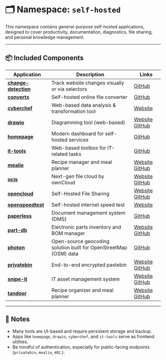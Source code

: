 # 🗂️ Namespace: `self-hosted`

This namespace contains general-purpose self-hosted applications, designed to cover productivity, documentation, diagnostics, file sharing, and personal knowledge management.

---

## 📦 Included Components

| Application                                 | Description                                                       | Links                                                                                 |
|---------------------------------------------|-------------------------------------------------------------------|---------------------------------------------------------------------------------------|
| [**change-detection**](./change-detection/) | Track website changes visually or via selectors                   | [GitHub](https://github.com/dgtlmoon/changedetection.io)                              |
| [**convertx**](./convertx/)                 | Self-hosted online file converter                                 | [GitHub](https://github.com/C4illin/ConvertX)                                         |
| [**cyberchef**](./cyberchef/)               | Web-based data analysis & transformation tool                     | [Website](https://gchq.github.io/CyberChef/)                                          |
| [**drawio**](./drawio/)                     | Diagramming tool (web-based)                                      | [Website](https://www.drawio.com) [GitHub](https://github.com/jgraph/drawio)          |
| [**homepage**](./homepage/)                 | Modern dashboard for self-hosted services                         | [GitHub](https://github.com/benphelps/homepage)                                       |
| [**it-tools**](./it-tools/)                 | Web-based toolbox for IT-related tasks                            | [GitHub](https://github.com/CorentinTh/it-tools)                                      |
| [**mealie**](./mealie/)                     | Recipe manager and meal planner                                   | [Website](https://mealie.io) [GitHub](https://github.com/mealie-recipes/mealie)       |
| [**ocis**](./ocis/)                         | Next-gen file cloud by ownCloud                                   | [Website](https://owncloud.com) [GitHub](https://github.com/owncloud/ocis)            |
| [**opencloud**](./opencloud/)               | Self-Hosted File Sharing                                          | [Website](https://opencloud.eu) [GitHub](https://github.com/opencloud-eu)             |
| [**openspeedtest**](./openspeedtest/)       | Self-hosted internet speed test                                   | [Website](https://openspeedtest.com)                                                  |
| [**paperless**](./paperless/)               | Document management system (DMS)                                  | [GitHub](https://github.com/paperless-ngx/paperless-ngx)                              |
| [**part-db**](./part-db/)                   | Electronic parts inventory and BOM manager                        | [Website](https://partdb.org) [GitHub](https://github.com/Part-DB/Part-DB)            |
| [**photon**](./photon/)                     | Open-source geocoding solution built for OpenStreetMap (OSM) data | [GitHub](https://github.com/rtuszik/photon-docker)                                    |
| [**privatebin**](./privatebin/)             | End-to-end encrypted pastebin                                     | [Website](https://privatebin.info) [GitHub](https://github.com/PrivateBin/PrivateBin) |
| [**snipe-it**](./snipe-it/)                 | IT asset management system                                        | [Website](https://snipeitapp.com) [GitHub](https://github.com/snipe/snipe-it)         |
| [**tandoor**](./tandoor/)                   | Recipe organizer and meal planner                                 | [Website](https://tandoor.dev) [GitHub](https://github.com/TandoorRecipes/recipes)    |

---

## 📎 Notes

- Many tools are UI-based and require persistent storage and backup.
- Apps like `homepage`, `drawio`, `cyberchef`, and `it-tools` serve as frontend utilities.
- Be mindful of authentication, especially for public-facing endpoints (`privatebin`, `mealie`, etc.).
